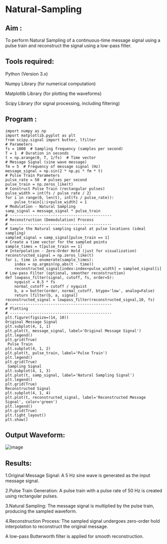 # Natural-Sampling
## Aim :
To perform Natural Sampling of a continuous-time message signal using a pulse train and reconstruct the signal using a low-pass filter.


## Tools required:
Python (Version 3.x)

Numpy Library (for numerical computation)

Matplotlib Library (for plotting the waveforms)

Scipy Library (for signal processing, including filtering)


## Program :
```
import numpy as np
import matplotlib.pyplot as plt
from scipy.signal import butter, lfilter
# Parameters
fs = 1000  # Sampling frequency (samples per second)
T = 1  # Duration in seconds
t = np.arange(0, T, 1/fs)  # Time vector
# Message Signal (sine wave message)
fm = 5  # Frequency of message signal (Hz)
message_signal = np.sin(2 * np.pi * fm * t)
# Pulse Train Parameters
pulse_rate = 50  # pulses per second
pulse_train = np.zeros_like(t)
# Construct Pulse Train (rectangular pulses)
pulse_width = int(fs / pulse_rate / 2)
for i in range(0, len(t), int(fs / pulse_rate)):
    pulse_train[i:i+pulse_width] = 1
# Modulation - Natural Sampling
samp_signal = message_signal * pulse_train
# ---------------------------------------------
# Reconstruction (Demodulation) Process
# ---------------------------------------------
# Sample the Natural sampling signal at pulse locations (ideal sampling)
sampled_signal = samp_signal[pulse_train == 1]
# Create a time vector for the sampled points
sample_times = t[pulse_train == 1]
# Interpolation - Zero-Order Hold (just for visualization)
reconstructed_signal = np.zeros_like(t)
for i, time in enumerate(sample_times):
    index = np.argmin(np.abs(t - time))
    reconstructed_signal[index:index+pulse_width] = sampled_signal[i]
# Low-pass Filter (optional, smoother reconstruction)
def lowpass_filter(signal, cutoff, fs, order=5):
    nyquist = 0.5 * fs
    normal_cutoff = cutoff / nyquist
    b, a = butter(order, normal_cutoff, btype='low', analog=False)
    return lfilter(b, a, signal)
reconstructed_signal = lowpass_filter(reconstructed_signal,10, fs)
# ---------------------------------------------
# Plotting
# ---------------------------------------------
plt.figure(figsize=(14, 10))
Original Message Signal
plt.subplot(4, 1, 1)
plt.plot(t, message_signal, label='Original Message Signal')
plt.legend()
plt.grid(True)
 Pulse Train
plt.subplot(4, 1, 2)
plt.plot(t, pulse_train, label='Pulse Train')
plt.legend()
plt.grid(True)
 Sampling Signal
plt.subplot(4, 1, 3)
plt.plot(t, samp_signal, label='Natural Sampling Signal')
plt.legend()
plt.grid(True)
Reconstructed Signal
plt.subplot(4, 1, 4)
plt.plot(t, reconstructed_signal, label='Reconstructed Message Signal', color='green')
plt.legend()
plt.grid(True)
plt.tight_layout()
plt.show()
```


## Output Waveform:

![image](https://github.com/user-attachments/assets/97789fc5-5365-4b80-be57-34f9f99eca24)

## Results:
1.Original Message Signal:
A 5 Hz sine wave is generated as the input message signal.

2.Pulse Train Generation:
A pulse train with a pulse rate of 50 Hz is created using rectangular pulses.

3.Natural Sampling:
The message signal is multiplied by the pulse train, producing the sampled waveform.

4.Reconstruction Process:
The sampled signal undergoes zero-order hold interpolation to reconstruct the original message.

A low-pass Butterworth filter is applied for smooth reconstruction.
